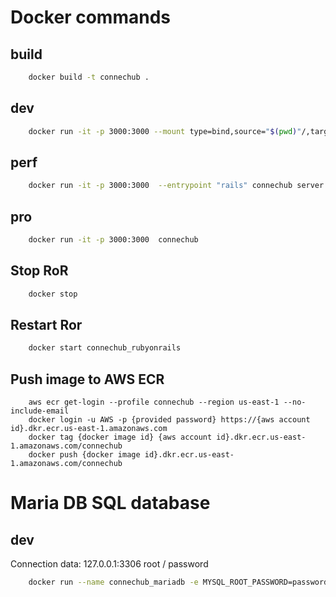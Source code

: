 # Docker commands

## build

```bash
    docker build -t connechub .
```

## dev

```bash
    docker run -it -p 3000:3000 --mount type=bind,source="$(pwd)"/,target=/app --entrypoint "rails" connechub server -e development --binding 0.0.0.0
```
## perf

```bash
    docker run -it -p 3000:3000  --entrypoint "rails" connechub server -binding 0.0.0.0
```

## pro

```bash
    docker run -it -p 3000:3000  connechub
```

## Stop RoR

```bash
    docker stop
```

## Restart Ror

```bash
    docker start connechub_rubyonrails
```

## Push image to AWS ECR

```
    aws ecr get-login --profile connechub --region us-east-1 --no-include-email
    docker login -u AWS -p {provided password} https://{aws account id}.dkr.ecr.us-east-1.amazonaws.com
    docker tag {docker image id} {aws account id}.dkr.ecr.us-east-1.amazonaws.com/connechub
    docker push {docker image id}.dkr.ecr.us-east-1.amazonaws.com/connechub
```

# Maria DB SQL database
## dev

Connection data: 127.0.0.1:3306 root / password

```bash
    docker run --name connechub_mariadb -e MYSQL_ROOT_PASSWORD=password -e MYSQL_USER=user -d -p 3306:3306 mariadb:latest
```
